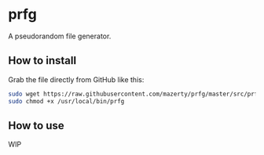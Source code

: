 # prfg
A pseudorandom file generator.

## How to install
Grab the file directly from GitHub like this:
```bash
sudo wget https://raw.githubusercontent.com/mazerty/prfg/master/src/prfg -O /usr/local/bin/prfg
sudo chmod +x /usr/local/bin/prfg
```

## How to use
WIP
